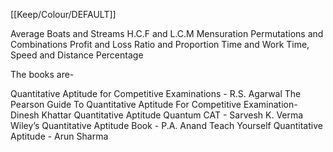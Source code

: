 [[Keep/Colour/DEFAULT]] 

Average
Boats and Streams
H.C.F and L.C.M
Mensuration
Permutations and Combinations
Profit and Loss
Ratio and Proportion
Time and Work
Time, Speed and Distance
Percentage



The books are-

Quantitative Aptitude for Competitive Examinations - R.S. Agarwal
The Pearson Guide To Quantitative Aptitude For Competitive Examination- Dinesh Khattar
Quantitative Aptitude Quantum CAT - Sarvesh K. Verma
Wiley’s Quantitative Aptitude Book - P.A. Anand
Teach Yourself Quantitative Aptitude - Arun Sharma
